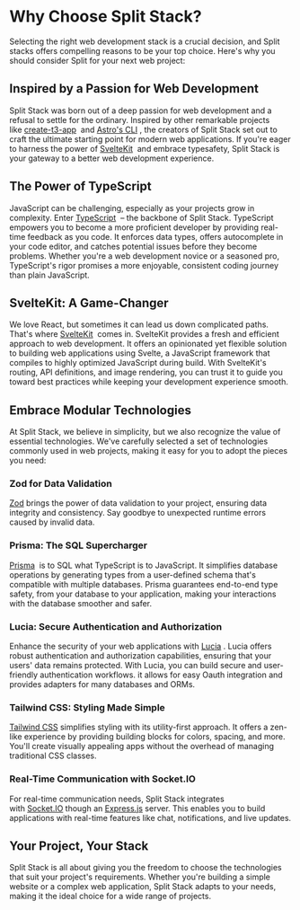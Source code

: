 # Why Choose Split Stack?

Selecting the right web development stack is a crucial decision, and Split stacks offers compelling reasons to be your top choice. Here's why you should consider Split for your next web project:

## Inspired by a Passion for Web Development

Split Stack was born out of a deep passion for web development and a refusal to settle for the ordinary. Inspired by other remarkable projects like [create-t3-app](https://create.t3.gg/)  and [Astro's CLI](https://astro.build/) , the creators of Split Stack set out to craft the ultimate starting point for modern web applications. If you're eager to harness the power of [SvelteKit](https://kit.svelte.dev/)  and embrace typesafety, Split Stack is your gateway to a better web development experience.

## The Power of TypeScript

JavaScript can be challenging, especially as your projects grow in complexity. Enter [TypeScript](https://www.typescriptlang.org/)  – the backbone of Split Stack. TypeScript empowers you to become a more proficient developer by providing real-time feedback as you code. It enforces data types, offers autocomplete in your code editor, and catches potential issues before they become problems. Whether you're a web development novice or a seasoned pro, TypeScript's rigor promises a more enjoyable, consistent coding journey than plain JavaScript.

## SvelteKit: A Game-Changer

We love React, but sometimes it can lead us down complicated paths. That's where [SvelteKit](https://kit.svelte.dev/)  comes in. SvelteKit provides a fresh and efficient approach to web development. It offers an opinionated yet flexible solution to building web applications using Svelte, a JavaScript framework that compiles to highly optimized JavaScript during build. With SvelteKit's routing, API definitions, and image rendering, you can trust it to guide you toward best practices while keeping your development experience smooth.

## Embrace Modular Technologies

At Split Stack, we believe in simplicity, but we also recognize the value of essential technologies. We've carefully selected a set of technologies commonly used in web projects, making it easy for you to adopt the pieces you need:

### Zod for Data Validation

[Zod](https://github.com/colinhacks/zod) brings the power of data validation to your project, ensuring data integrity and consistency. Say goodbye to unexpected runtime errors caused by invalid data.

### Prisma: The SQL Supercharger

[Prisma](https://www.prisma.io/)  is to SQL what TypeScript is to JavaScript. It simplifies database operations by generating types from a user-defined schema that's compatible with multiple databases. Prisma guarantees end-to-end type safety, from your database to your application, making your interactions with the database smoother and safer.

### Lucia: Secure Authentication and Authorization

Enhance the security of your web applications with [Lucia](https://lucia-auth.com/) . Lucia offers robust authentication and authorization capabilities, ensuring that your users' data remains protected. With Lucia, you can build secure and user-friendly authentication workflows. it allows for easy Oauth integration and provides adapters for many databases and ORMs.

### Tailwind CSS: Styling Made Simple

[Tailwind CSS](https://tailwindcss.com/) simplifies styling with its utility-first approach. It offers a zen-like experience by providing building blocks for colors, spacing, and more. You'll create visually appealing apps without the overhead of managing traditional CSS classes.

### Real-Time Communication with Socket.IO

For real-time communication needs, Split Stack integrates with [Socket.IO](https://socket.io/) though an [Express.js](https://expressjs.com/) server. This enables you to build applications with real-time features like chat, notifications, and live updates.

## Your Project, Your Stack

Split Stack is all about giving you the freedom to choose the technologies that suit your project's requirements. Whether you're building a simple website or a complex web application, Split Stack adapts to your needs, making it the ideal choice for a wide range of projects.